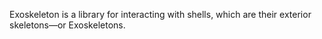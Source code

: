 Exoskeleton is a library for interacting with shells, which are their exterior skeletons—or Exoskeletons.
